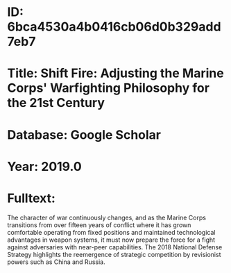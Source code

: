 # ID: 6bca4530a4b0416cb06d0b329add7eb7
# Title: Shift Fire: Adjusting the Marine Corps' Warfighting Philosophy for the 21st Century
# Database: Google Scholar
# Year: 2019.0
# Fulltext:
The character of war continuously changes, and as the Marine Corps transitions from over fifteen years of conflict where it has grown comfortable operating from fixed positions and maintained technological advantages in weapon systems, it must now prepare the force for a fight against adversaries with near-peer capabilities.
The 2018 National Defense Strategy highlights the reemergence of strategic competition by revisionist powers such as China and Russia.